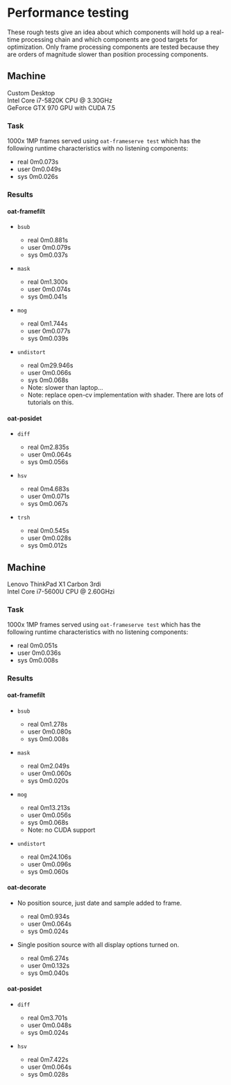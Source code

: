 # Performance testing
These rough tests give an idea about which components will hold up a real-time
processing chain and which components are good targets for optimization. Only
frame processing components are tested because they are orders of magnitude
slower than position processing components.

## Machine
Custom Desktop<br />
Intel Core i7-5820K CPU @ 3.30GHz<br />
GeForce GTX 970 GPU with CUDA 7.5

### Task
1000x 1MP frames served using `oat-frameserve test` which has
the following runtime characteristics with no listening
components:
- real	0m0.073s
- user	0m0.049s
- sys	0m0.026s

### Results

#### oat-framefilt

- `bsub`
  - real	0m0.881s
  - user	0m0.079s
  - sys	    0m0.037s

- `mask`
  - real	0m1.300s
  - user	0m0.074s
  - sys	    0m0.041s

- `mog`
  - real	0m1.744s
  - user	0m0.077s
  - sys	    0m0.039s

- `undistort`
  - real	0m29.946s
  - user    0m0.066s
  - sys	    0m0.068s
  - Note: slower than laptop...
  - Note: replace open-cv implementation with shader. There are lots of
    tutorials on this.


#### oat-posidet

- `diff`
  - real	0m2.835s
  - user	0m0.064s
  - sys	    0m0.056s

- `hsv`
  - real	0m4.683s
  - user	0m0.071s
  - sys	    0m0.067s

- `trsh`
  - real	0m0.545s
  - user	0m0.028s
  - sys	    0m0.012s

## Machine
Lenovo ThinkPad X1 Carbon 3rdi<br />
Intel Core i7-5600U CPU @ 2.60GHzi

### Task
1000x 1MP frames served using `oat-frameserve test` which has the following
runtime characteristics with no listening components:

- real   0m0.051s
- user   0m0.036s
- sys    0m0.008s

### Results

#### oat-framefilt

- `bsub`
  - real    0m1.278s
  - user    0m0.080s
  - sys     0m0.008s

- `mask`
  - real    0m2.049s
  - user    0m0.060s
  - sys     0m0.020s

- `mog`
  - real    0m13.213s
  - user    0m0.056s
  - sys     0m0.068s
  - Note: no CUDA support

- `undistort`
  - real    0m24.106s
  - user    0m0.096s
  - sys     0m0.060s

#### oat-decorate

- No position source, just date and sample added to frame.
  - real    0m0.934s
  - user	0m0.064s
  - sys	    0m0.024s

- Single position source with all display options turned on.
  - real	0m6.274s
  - user	0m0.132s
  - sys	    0m0.040s

#### oat-posidet

- `diff`
  - real  0m3.701s
  - user  0m0.048s
  - sys   0m0.024s

- `hsv`
  - real  0m7.422s
  - user  0m0.064s
  - sys   0m0.028s


